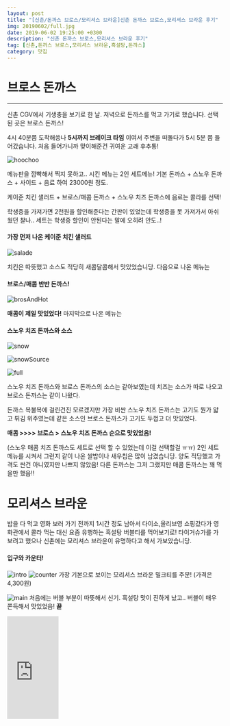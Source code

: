 ```yaml
---
layout: post
title: "[신촌/돈까스 브로스/모리셔스 브라운]신촌 돈까스 브로스,모리셔스 브라운 후기"
img: 20190602/full.jpg
date: 2019-06-02 19:25:00 +0300
description: "신촌 돈까스 브로스,모리셔스 브라운 후기"
tag: [신촌,돈까스 브로스,모리셔스 브라운,흑설탕,돈까스]
category: 맛집
---
```


<script src="//ads-partners.coupang.com/g.js"></script>
<script>
	new PartnersCoupang.G({ id:703 });
</script>

# 브로스 돈까스
---

신촌 CGV에서 기생충을 보기로 한 날.
저녁으로 돈까스를 먹고 가기로 했습니다. 선택된 곳은 브로스 돈까스!

4시 40분쯤 도착해씅나 **5시까지 브레이크 타임** 이여서 주변을 떠돌다가 5시 5분 쯤 들어갔습니다.
처음 들어가니까 맞이해준건 귀여운 고래 후추통!

![hoochoo]({{site.url}}/assets/img/20190602/hoochoo.jpg)


메뉴판을 깜빡해서 찍지 못하고..
시킨 메뉴는 2인 세트메뉴! 기본 돈까스 + 스노우 돈까스 + 사이드 + 음료 하여 23000원 정도.

케이준 치킨 샐러드 + 브로스/매콤 돈까스 + 스노우 치즈 돈까스에 음료는 콜라를 선택!

학생증을 가져가면 2천원을 할인해준다는 간판이 있었는데 학생증을 못 가져가서 아쉬웠던 찰나..
세트는 학생증 할인이 안된다는 말에 오히려 안도..!

#### 가장 먼저 나온 케이준 치킨 샐러드

![salade]({{site.url}}/assets/img/20190602/salade.jpg)

치킨은 따뜻했고 소스도 적당히 새콤달콤해서 맛있었습니당.
다음으로 나온 메뉴는

#### 브로스/매콤 반반 돈까스!

![brosAndHot]({{site.url}}/assets/img/20190602/brosAndHot.jpg)

**매콤이 제일 맛있었다!**
마지막으로 나온 메뉴는

#### 스노우 치즈 돈까스와 소스

![snow]({{site.url}}/assets/img/20190602/snow.jpg)

![snowSource]({{site.url}}/assets/img/20190602/snowSource.jpg)

![full]({{site.url}}/assets/img/20190602/full.jpg)

스노우 치즈 돈까스와 브로스 돈까스의 소스는 같아보였는데
치즈는 소스가 따로 나오고 브로스 돈까스는 같이 나왔다.

돈까스 복불복에 걸린건진 모르겠지만 가장 비싼 스노우 치즈 돈까스는 고기도 뭔가 얇고 튀김 위주였는데
같은 소스인 브로스 돈까스가 고기도 두껍고 더 맛있었다.

**매콤 >>>> 브로스 > 스노우 치즈 돈까스 순으로 맛있었음!**

(스노우 매콤 치즈 돈까스도 세트로 선택 할 수 있었는데 이걸 선택할걸 ㅠㅠ)
2인 세트 메뉴를 시켜서 그런지 같이 나온 쌀밥이나 새우칩은 많이 남겼습니당.
양도 적당했고 가격도 싼건 아니였지만 나쁘지 않았음!
다른 돈까스는 그저 그랬지만 매콤 돈까스는 꽤 먹을만 했음!!

# 모리셔스 브라운

 밥을 다 먹고 영화 보러 가기 전까지 1시간 정도 남아서 다이소,올리브영 쇼핑갔다가
 영화관에서 콜라 먹는 대신 요즘 유행하는 흑설탕 버블티를 먹어보기로!
 타이거슈가를 가보려고 했으나 신촌에는 모리셔스 브라운이 유명하다고 해서 가보았습니당.


#### 입구와 카운터!
 ![intro]({{site.url}}/assets/img/20190602/intro.jpg)
 ![counter]({{site.url}}/assets/img/20190602/counter.jpg)
 가장 기본으로 보이는 모리셔스 브라운 밀크티를 주문!
 (가격은 4,300원)

 ![main]({{site.url}}/assets/img/20190602/main.jpg)
 처음에는 버블 부분이 따뜻해서 신기.
 흑설탕 맛이 진하게 났고.. 버블이 매우 쫀득해서 맛있었음!
 **끝**








 <iframe src="https://coupa.ng/bgAgV4" width="120" height="240" frameborder="0" scrolling="no"></iframe>
 <script src="//ads-partners.coupang.com/g.js"></script>
<script>
	new PartnersCoupang.G({ id:704 });
</script>
